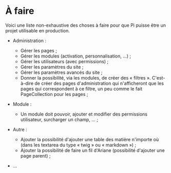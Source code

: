 # À faire

Voici une liste non-exhaustive des choses à faire pour que Pi puisse être un
projet utilisable en production.

- Administration :
	- Gérer les pages ;
	- Gérer les modules (activation, personnalisation, ...) ;
	- Gérer les utilisateurs (avec permissions) ;
	- Gérer les paramètres du site ;
	- Gérer les paramètres avancés du site ;
	- Donner la possibilité, via les modules, de créer des « filtres ».
	  C'est-à-dire de créer des pages d'administration qui n'afficheront que
	  les pages qui correspondent à ce filtre, un peu comme le fait
	  PageCollection pour les pages ;

- Module :
	- Un module doit pouvoir, ajouter et modifier des permissions utilisateur,
	  surcharger un champ, ... ;

- Autre :
	- Ajouter la possibilité d'ajouter une table des matière n'importe où (dans
	  les textarea du type « twig » ou « markdown ») ;
	- Ajouter la possibilité de faire un fil d'Ariane (possibilité d'ajouter une
	  page parent) ;

- ...
